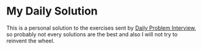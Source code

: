 # My Daily Solution

This is a personal solution to the exercises sent by [Daily Problem Interview](https://www.techseries.dev/daily), so probably not every solutions are the best and also I will not try to reinvent the wheel.
